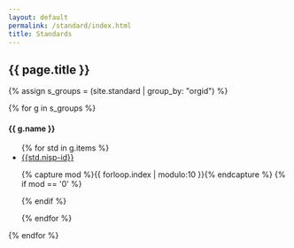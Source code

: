 ```yaml
---
layout: default
permalink: /standard/index.html
title: Standards
---
```


<h2>{{ page.title }}</h2>

<div class="collection-wrap">


{% assign s_groups = (site.standard | group_by: "orgid") %}

{% for g in s_groups %}

<div class="collection-group">
<h4>{{ g.name }}</h4>

<ul>
{% for std in g.items %}

<li><a href="/standard/{{std.nisp-id}}.html">{{std.nisp-id}}</a></li>

{% capture mod %}{{ forloop.index | modulo:10 }}{% endcapture %}
{% if  mod == '0' %}    
</ul>
</div>
<div  class="collection-group">
<ul>
{% endif %}

{% endfor %}
</ul>
</div>

{% endfor %}

</div>
